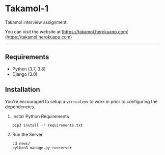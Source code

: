 # Takamol-1

Takamol interview assignment.

You can visit the website at [https://takamol.herokuapp.com](https://takamol.herokuapp.com)

---

## Requirements

- Python (3.7, 3.8)
- Django (3.0)

## Installation

You're encouraged to setup a `virtualenv` to work in prior to configuring the dependencies.

1.  Install Python Requirements

        pip3 install -r requirements.txt

2.  Run the Server

        cd news/
        python3 manage.py runserver
